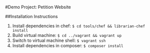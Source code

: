 #Demo Project: Petition Website

##Installation Instructions

1. Install dependencies in chef: `$ cd tools/chef && librarian-chef install`
1. Build virtual machine: `$ cd ../vagrant && vagrant up`
1. Switch to virtual machine shell: `$ vagrant ssh`
1. Install dependencies in composer: `$ composer install`
